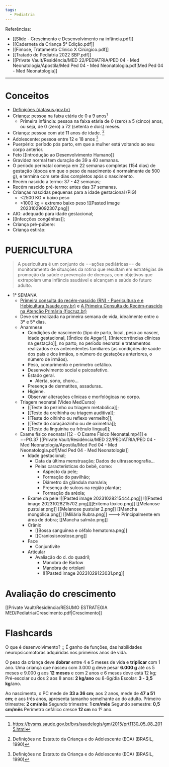 ```yaml
---
tags:
  - Pediatria
---
```

Referências: 
* [[Slide - Crescimento e Desenvolvimento na infância.pdf]]
* [[Caderneta da Criança 5° Edição.pdf]]
* [[Fimose, Tratamento Clínico X Cirúrgico.pdf]]
* [[Tratado de Pediatria 2022 SBP.pdf]]
* [[Private Vault/Residência/MED 22/PEDIATRIA/PED 04 - Med Neonatologia/Apostila/Med Ped 04 - Med Neonatologia.pdf|Med Ped 04 - Med Neonatologia]]
---
# Conceitos 
* [Definições (datasus.gov.br)](http://www2.datasus.gov.br/cid10/V2008/WebHelp/definicoes.htm#:~:text=O%20per%C3%ADodo%20perinatal%20come%C3%A7a%20em,dias%20completos%20ap%C3%B3s%20o%20nascimento.&text=O%20per%C3%ADodo%20neonatal%20come%C3%A7a%20no,dias%20completos%20depois%20do%20nascimento.)
* Criança: pessoa na faixa etária de 0 a 9 anos[^1]
	* Primeira infância: pessoa na faixa etária de 0 (zero) a 5 (cinco) anos, ou seja, de 0 (zero) a 72 (setenta e dois) meses.
* Criança: pessoa com até 11 anos de idade. [^2]
* Adolescente: pessoa entre 12 e 18 anos [^2]
* Puerpério: período pós parto, em que a mulher está voltando ao seu corpo anterior. 
* Feto [[Introdução ao Desenvolvimento Humano]]
* Gravidez normal tem duração de 39 a 40 semanas. 
* O período perinatal começa em 22 semanas completas (154 dias) de gestação (época em que o peso de nascimento é normalmente de 500 g), e termina com sete dias completos após o nascimento.
* Recém nascido a termo: 37 - 42 semanas;
* Recém nascido pré-termo: antes das 37 semanas. 
* Crianças nascidas pequenas para a idade gestacional (PIG)
	* <2500 KG = baixo peso
	* <1000 kg = extremo baixo peso
	 ![[Pasted image 20231029092307.png]]
* AIG: adequado para idade gestacional;
* [[Infecções congênitas]];
* Criança pré-púbere:
* Criança estirão:

# PUERICULTURA

> A puericultura é um conjunto de ==ações pediátricas== de monitoramento de situações da rotina que resultam em estratégias de promoção da saúde e prevenção de doenças, com objetivos que extrapolam uma infância saudável e alcançam a saúde do futuro adulto.

* 1° SEMANA
	* [Primeira consulta do recém-nascido (RN) - Puericultura e e Hebicultura (saude.gov.br)](https://linhasdecuidado.saude.gov.br/portal/puericultura/unidade-de-atencao-primaria/recem-nascido/#:~:text=Procura%20avaliar%20principalmente%20as%20condi%C3%A7%C3%B5es,pais%20e%20dos%20irm%C3%A3os%2C%20o)  e [A Primeira Consulta do Recém-nascido na Atenção Primária (fiocruz.br)](https://portaldeboaspraticas.iff.fiocruz.br/atencao-crianca/a-primeira-consulta-do-recem-nascido-na-atencao-primaria/)
	* Deve ser realizada na primeira semana de vida, idealmente entre o 3º e 5º dias.
	* Anamnese 
		* Condições de nascimento (tipo de parto, local, peso ao nascer, idade gestacional, [[Índice de Apgar]], [[Intercorrências clínicas na gestação]], no parto, no período neonatal e tratamentos realizados e os antecedentes familiares (as condições de saúde dos pais e dos irmãos, o número de gestações anteriores, o número de irmãos). 
		* Peso, comprimento e perímetro cefálico. 
		* Desenvolvimento social e psicoafetivo. 
		* Estado geral. 
			* Alerta, sono, choro... 
		* Presença de dermatites, assaduras..  
		* Higiene. 
		* Observar alterações clínicas e morfológicas no corpo. 
	* Triagem neonatal (Video MedCurso)
		* [[Teste do pezinho ou triagem metabólica]]; 
		* [[Teste da orelhinha ou triagem auditiva]]; 
		* [[Teste do olhinho ou reflexo vermelho]]; 
		* [[Teste do coraçãozinho ou de oximetria]]; 
		* [[Teste da linguinha ou frênulo lingual]]; 
	* Exame físico neonatal [[2 - O Exame Fisico Neonatal.mp4]] e ==PG.37 [[Private Vault/Residência/MED 22/PEDIATRIA/PED 04 - Med Neonatologia/Apostila/Med Ped 04 - Med Neonatologia.pdf|Med Ped 04 - Med Neonatologia]]
		* Idade gestacional; 
			* Data da última menstruação; Dados de ultrassonografia... 
			* Pelas características do bebê, como: 
				* Aspecto da pele; 
				* Formação do pavilhão; 
				* Diâmetro da glândula mamária; 
				* Presença de sulcos na região plantar; 
				* Formação da aréola; 
		* Exame da pele 
			![[Pasted image 20231028215444.png]]
			![[Pasted image 20231028215702.png]][[Eritema tóxico.png]]
			[[Melanose pustular.png]] [[Melanose pustular 2.png]]
			[[Mancha mongólica.png]]
			[[Miliária Rubra.png]] ---> Principalmente em área de dobra;
			[[Mancha salmão.png]]
		* Crânio 
			* [[Bossa sanguínea e céfalo hematoma.png]]
			* [[Craniosisnostose.png]]
		* Face
			* Conjuntivite 
		* Articular 
			* Avaliação do d. do quadril;
				* Manobra de Barlow
				* Manobra de ortolani 
				* ![[Pasted image 20231029123031.png]]
# Avaliação do crescimento
[[Private Vault/Residência/RESUMO ESTRATEGIA MED/Pediatria/Crescimento.pdf|Crescimento]]


# Flashcards 
O que é desenvolvimento? ;; É ganho de funções, das habilidades neuropsicomotoras adquiridas nos primeiros anos de vida.
<!--SR:!2023-11-02,3,250-->
O peso da criança deve **dobrar** entre 4 e 5 meses de vida e **triplicar** com 1 ano.
Uma criança que nasceu com 3.000 g deve pesar **6.000 g** até os 5 meses e 9.000 g aos **12 meses** e com 2 anos e 6 meses deve está 12 kg; 
Pré-escolar ou dos 2 aos 8 anos: **2 kg/ano** ou 8-6g/dia Escolar: **3 - 3,5 kg**/ano.
<!--SR:!2023-11-03,4,270!2023-11-03,4,270!2023-11-03,4,270!2023-11-03,4,270!2023-10-31,1,230!2023-10-31,1,230-->
Ao nascimento, o PC mede de **33 a 36 cm**; aos 2 anos, mede de **47 a 51 cm**; e aos três anos, apresenta tamanho semelhante ao do adulto.
Primeiro trimestre: **2 cm/mês** Segundo trimestre: **1 cm/mês** Segundo semestre: **0,5 cm/mês** Perímetro cefálico cresce **12 cm** no 1º ano.
<!--SR:!2023-10-31,1,230!2023-10-31,1,230!2023-10-31,1,230!2023-11-03,4,270!2023-10-31,1,230!2023-10-31,1,230-->


[^1]: https://bvsms.saude.gov.br/bvs/saudelegis/gm/2015/prt1130_05_08_2015.html
[^2]: Definições no Estatuto da Criança e do Adolescente (ECA) (BRASIL, 1990)
